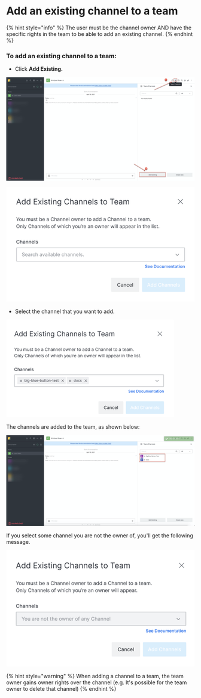 # Add an existing channel to a team

{% hint style="info" %}
The user must be the channel owner AND have the specific rights in the team to be able to add an existing channel.
{% endhint %}

### **To add an existing channel to a team:**

* Click **Add Existing.**

![](<../../../../../.gitbook/assets/image (353).png>)

![](<../../../../../.gitbook/assets/image (590).png>)

* Select the channel that you want to add.

![](<../../../../../.gitbook/assets/image (591).png>)

The channels are added to the team, as shown below:

![](<../../../../../.gitbook/assets/image (355).png>)

If you select some channel you are not the owner of, you'll get the following message.

![](<../../../../../.gitbook/assets/image (592).png>)

{% hint style="warning" %}
When adding a channel to a team, the team owner gains owner rights over the channel (e.g. It's possible for the team owner to delete that channel)
{% endhint %}
